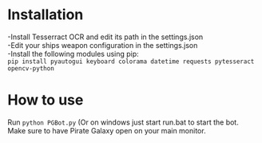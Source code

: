 # Installation
-Install Tesserract OCR and edit its path in the settings.json<br>
-Edit your ships weapon configuration in the settings.json<br>
-Install the following modules using pip:<br>
``pip install pyautogui keyboard colorama datetime requests pytesseract opencv-python``<br>

# How to use

Run ``python PGBot.py`` (Or on windows just start run.bat to start the bot.<br>
Make sure to have Pirate Galaxy open on your main monitor.
